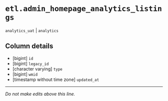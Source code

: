 # `etl.admin_homepage_analytics_listings`
`analytics_uat` | `analytics`

## Column details
* [bigint]    `id`
* [bigint]    `legacy_id`
* [character varying] `type`
* [bigint]    `wmid`
* [timestamp without time zone] `updated_at`

-------------------------------------------------------------------------------
*Do not make edits above this line.*
